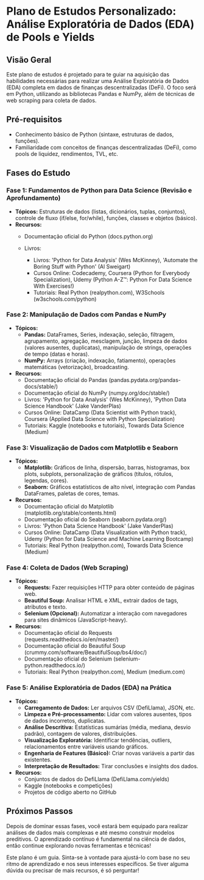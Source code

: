 # Plano de Estudos Personalizado: Análise Exploratória de Dados (EDA) de Pools e Yields

## Visão Geral
Este plano de estudos é projetado para te guiar na aquisição das habilidades necessárias para realizar uma Análise Exploratória de Dados (EDA) completa em dados de finanças descentralizadas (DeFi). O foco será em Python, utilizando as bibliotecas Pandas e NumPy, além de técnicas de web scraping para coleta de dados.

## Pré-requisitos
*   Conhecimento básico de Python (sintaxe, estruturas de dados, funções).
*   Familiaridade com conceitos de finanças descentralizadas (DeFi), como pools de liquidez, rendimentos, TVL, etc.

## Fases do Estudo

### Fase 1: Fundamentos de Python para Data Science (Revisão e Aprofundamento)
*   **Tópicos:** Estruturas de dados (listas, dicionários, tuplas, conjuntos), controle de fluxo (if/else, for/while), funções, classes e objetos (básico).
*   **Recursos:**
    *   Documentação oficial do Python (docs.python.org)
    *   Livros: 



        *   Livros: 'Python for Data Analysis' (Wes McKinney), 'Automate the Boring Stuff with Python' (Al Sweigart)
        *   Cursos Online: Codecademy, Coursera (Python for Everybody Specialization), Udemy (Python A-Z™: Python For Data Science With Exercises!)
        *   Tutoriais: Real Python (realpython.com), W3Schools (w3schools.com/python)

### Fase 2: Manipulação de Dados com Pandas e NumPy
*   **Tópicos:**
    *   **Pandas:** DataFrames, Series, indexação, seleção, filtragem, agrupamento, agregação, mesclagem, junção, limpeza de dados (valores ausentes, duplicatas), manipulação de strings, operações de tempo (datas e horas).
    *   **NumPy:** Arrays (criação, indexação, fatiamento), operações matemáticas (vetorização), broadcasting.
*   **Recursos:**
    *   Documentação oficial do Pandas (pandas.pydata.org/pandas-docs/stable/)
    *   Documentação oficial do NumPy (numpy.org/doc/stable/)
    *   Livros: 'Python for Data Analysis' (Wes McKinney), 'Python Data Science Handbook' (Jake VanderPlas)
    *   Cursos Online: DataCamp (Data Scientist with Python track), Coursera (Applied Data Science with Python Specialization)
    *   Tutoriais: Kaggle (notebooks e tutoriais), Towards Data Science (Medium)

### Fase 3: Visualização de Dados com Matplotlib e Seaborn
*   **Tópicos:**
    *   **Matplotlib:** Gráficos de linha, dispersão, barras, histogramas, box plots, subplots, personalização de gráficos (títulos, rótulos, legendas, cores).
    *   **Seaborn:** Gráficos estatísticos de alto nível, integração com Pandas DataFrames, paletas de cores, temas.
*   **Recursos:**
    *   Documentação oficial do Matplotlib (matplotlib.org/stable/contents.html)
    *   Documentação oficial do Seaborn (seaborn.pydata.org/)
    *   Livros: 'Python Data Science Handbook' (Jake VanderPlas)
    *   Cursos Online: DataCamp (Data Visualization with Python track), Udemy (Python for Data Science and Machine Learning Bootcamp)
    *   Tutoriais: Real Python (realpython.com), Towards Data Science (Medium)

### Fase 4: Coleta de Dados (Web Scraping)
*   **Tópicos:**
    *   **Requests:** Fazer requisições HTTP para obter conteúdo de páginas web.
    *   **Beautiful Soup:** Analisar HTML e XML, extrair dados de tags, atributos e texto.
    *   **Selenium (Opcional):** Automatizar a interação com navegadores para sites dinâmicos (JavaScript-heavy).
*   **Recursos:**
    *   Documentação oficial do Requests (requests.readthedocs.io/en/master/)
    *   Documentação oficial do Beautiful Soup (crummy.com/software/BeautifulSoup/bs4/doc/)
    *   Documentação oficial do Selenium (selenium-python.readthedocs.io/)
    *   Tutoriais: Real Python (realpython.com), Medium (medium.com)

### Fase 5: Análise Exploratória de Dados (EDA) na Prática
*   **Tópicos:**
    *   **Carregamento de Dados:** Ler arquivos CSV (DefiLlama), JSON, etc.
    *   **Limpeza e Pré-processamento:** Lidar com valores ausentes, tipos de dados incorretos, duplicatas.
    *   **Análise Descritiva:** Estatísticas sumárias (média, mediana, desvio padrão), contagem de valores, distribuições.
    *   **Visualização Exploratória:** Identificar tendências, outliers, relacionamentos entre variáveis usando gráficos.
    *   **Engenharia de Features (Básico):** Criar novas variáveis a partir das existentes.
    *   **Interpretação de Resultados:** Tirar conclusões e insights dos dados.
*   **Recursos:**
    *   Conjuntos de dados do DefiLlama (DefiLlama.com/yields)
    *   Kaggle (notebooks e competições)
    *   Projetos de código aberto no GitHub

## Próximos Passos
Depois de dominar essas fases, você estará bem equipado para realizar análises de dados mais complexas e até mesmo construir modelos preditivos. O aprendizado contínuo é fundamental na ciência de dados, então continue explorando novas ferramentas e técnicas!

Este plano é um guia. Sinta-se à vontade para ajustá-lo com base no seu ritmo de aprendizado e nos seus interesses específicos. Se tiver alguma dúvida ou precisar de mais recursos, é só perguntar!

